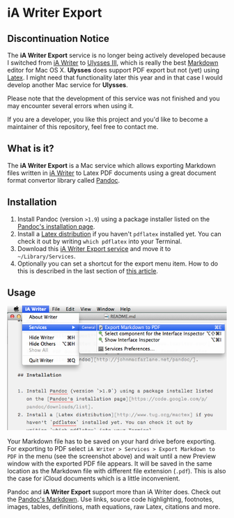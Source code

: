 # iA Writer Export

## Discontinuation Notice

The **iA Writer Export** service is no longer being actively developed because I switched from [iA Writer](http://www.iawriter.com/) to [Ulysses III](http://www.ulyssesapp.com), which is really the best [Markdown](http://daringfireball.net/projects/markdown/) editor for Mac OS X. **Ulysses** does support PDF export but not (yet) using [Latex](http://latex-project.org). I might need that functionality later this year and in that case I would develop another Mac service for **Ulysses**.

Please note that the development of this service was not finished and you may encounter several errors when using it.

If you are a developer, you like this project and you'd like to become a maintainer of this repository, feel free to contact me.

## What is it?

The **iA Writer Export** is a Mac service which allows exporting Markdown files written in [iA Writer](http://www.iawriter.com/) to Latex PDF documents using a great document format convertor library called [Pandoc](http://johnmacfarlane.net/pandoc/).

## Installation

1. Install Pandoc (version `>1.9`) using a package installer listed on the [Pandoc's installation page](https://code.google.com/p/pandoc/downloads/list).
2. Install a [Latex distribution](http://www.tug.org/mactex) if you haven't `pdflatex` installed yet. You can check it out by writing `which pdflatex` into your Terminal.
3. Download this [iA Writer Export service](https://github.com/lukaskubanek/iA-Writer-Export/archive/master.zip) and move it to `~/Library/Services`.
4. Optionally you can set a shortcut for the export menu item. How to do this is described in the last section of [this article](http://www.makeuseof.com/tag/how-to-create-your-own-services-menus-mac/).

## Usage

![](/Screenshot.png)

Your Markdown file has to be saved on your hard drive before exporting. For exporting to PDF select `iA Writer > Services > Export Markdown to PDF` in the menu (see the screenshot above) and wait until a new Preview window with the exported PDF file appears. It will be saved in the same location as the Markdown file with different file extension (`.pdf`). This is also the case for iCloud documents which is a little inconvenient.

Pandoc and **iA Writer Export** support more than iA Writer does. Check out the [Pandoc's Markdown](http://johnmacfarlane.net/pandoc/demo/example9/pandocs-markdown.html). Use links, source code highlighting, footnotes, images, tables, definitions, math equations, raw Latex, citations and more.